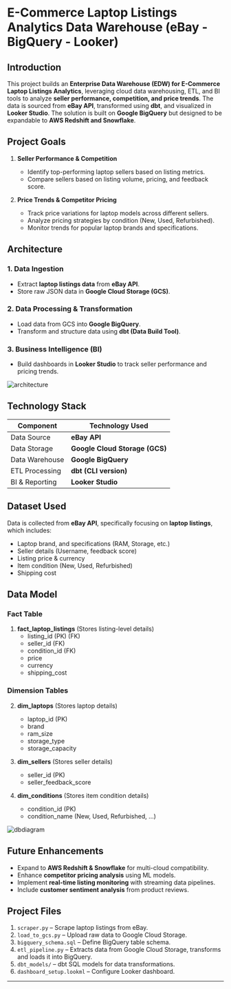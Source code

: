 # E-Commerce Laptop Listings Analytics Data Warehouse (eBay - BigQuery - Looker)

## Introduction
This project builds an **Enterprise Data Warehouse (EDW) for E-Commerce Laptop Listings Analytics**, leveraging cloud data warehousing, ETL, and BI tools to analyze **seller performance, competition, and price trends**. The data is sourced from **eBay API**, transformed using **dbt**, and visualized in **Looker Studio**. The solution is built on **Google BigQuery** but designed to be expandable to **AWS Redshift and Snowflake**.

## Project Goals
1. **Seller Performance & Competition**
   - Identify top-performing laptop sellers based on listing metrics.
   - Compare sellers based on listing volume, pricing, and feedback score.
   
2. **Price Trends & Competitor Pricing**
   - Track price variations for laptop models across different sellers.
   - Analyze pricing strategies by condition (New, Used, Refurbished).
   - Monitor trends for popular laptop brands and specifications.

## Architecture
### **1. Data Ingestion**
- Extract **laptop listings data** from **eBay API**.
- Store raw JSON data in **Google Cloud Storage (GCS)**.

### **2. Data Processing & Transformation**
- Load data from GCS into **Google BigQuery**.
- Transform and structure data using **dbt (Data Build Tool)**.

### **3. Business Intelligence (BI)**
- Build dashboards in **Looker Studio** to track seller performance and pricing trends.

![architecture](https://github.com/user-attachments/assets/97f4f182-6190-4fa4-a417-1c697f8a47ad)

## Technology Stack
| Component        | Technology Used |
|-----------------|----------------|
| Data Source     | **eBay API** |
| Data Storage    | **Google Cloud Storage (GCS)** |
| Data Warehouse  | **Google BigQuery** |
| ETL Processing  | **dbt (CLI version)** |
| BI & Reporting  | **Looker Studio** |

## Dataset Used
Data is collected from **eBay API**, specifically focusing on **laptop listings**, which includes:
  - Laptop brand, and specifications (RAM, Storage, etc.)
  - Seller details (Username, feedback score)
  - Listing price & currency
  - Item condition (New, Used, Refurbished)
  - Shipping cost

## Data Model
### **Fact Table**
1. **fact_laptop_listings** (Stores listing-level details)
   - listing_id (PK) (FK)
   - seller_id (FK)
   - condition_id (FK)
   - price
   - currency
   - shipping_cost

### **Dimension Tables**
2. **dim_laptops** (Stores laptop details)
   - laptop_id (PK)
   - brand
   - ram_size
   - storage_type
   - storage_capacity

3. **dim_sellers** (Stores seller details)
   - seller_id (PK)
   - seller_feedback_score
   
4. **dim_conditions** (Stores item condition details)
   - condition_id (PK)
   - condition_name (New, Used, Refurbished, ...)

![dbdiagram](https://github.com/user-attachments/assets/8fb0f461-c12b-4ad8-b189-299e199b2e3b)

## Future Enhancements
- Expand to **AWS Redshift & Snowflake** for multi-cloud compatibility.
- Enhance **competitor pricing analysis** using ML models.
- Implement **real-time listing monitoring** with streaming data pipelines.
- Include **customer sentiment analysis** from product reviews.

## Project Files
1. `scraper.py` – Scrape laptop listings from eBay.
2. `load_to_gcs.py` – Upload raw data to Google Cloud Storage.
3. `bigquery_schema.sql` – Define BigQuery table schema.
4. `etl_pipeline.py` – Extracts data from Google Cloud Storage, transforms and loads it into BigQuery.
5. `dbt_models/` – dbt SQL models for data transformations.
6. `dashboard_setup.lookml` – Configure Looker dashboard.

---
